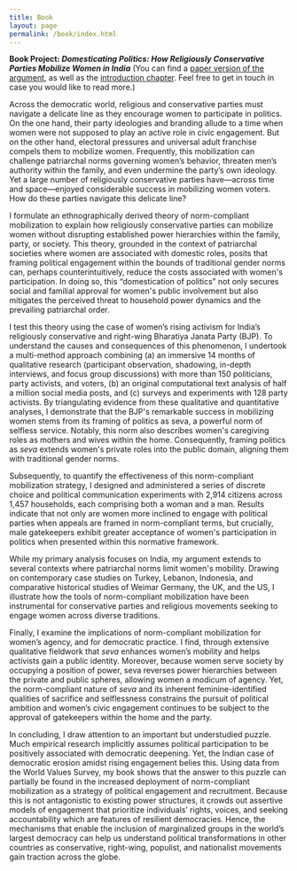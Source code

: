 ```yaml
---
title: Book
layout: page
permalink: /book/index.html
---
```


**Book Project: _Domesticating Politics: How Religiously Conservative Parties Mobilize Women in India_** (You can find a [paper version of the argument](https://www.dropbox.com/scl/fi/el1d15dowce19cyn664se/chowdhury-domesticating_politics-20231002.pdf?rlkey=erakmhoxfcp27k65kjlstmg26&dl=0), as well as the [introduction chapter](https://www.dropbox.com/scl/fi/snyzjf5swrb74xe7q1a0i/chowdhury_dissertation_20230724_ch1.pdf?rlkey=u3vc2c9ypek98te9cx4w1flds&dl=0). Feel free to get in touch in case you would like to read more.)

Across the democratic world, religious and conservative parties must navigate a delicate line as they encourage women to participate in politics. On the one hand, their party ideologies and branding allude to a time when women were not supposed to play an active role in civic engagement. But on the other hand, electoral pressures and universal adult franchise compels them to mobilize women. Frequently, this mobilization can challenge patriarchal norms governing women’s behavior, threaten men’s authority within the family, and even undermine the party’s own ideology. Yet a large number of religiously conservative parties have—across time and space—enjoyed considerable success in mobilizing women voters. How do these parties navigate this delicate line?

I formulate an ethnographically derived theory of norm-compliant mobilization to explain how religiously conservative parties can mobilize women without disrupting established power hierarchies within the family, party, or society. This theory, grounded in the context of patriarchal societies where women are associated with domestic roles, posits that framing political engagement within the bounds of traditional gender norms can, perhaps counterintuitively, reduce the costs associated with women's participation. In doing so, this “domestication of politics” not only secures social and familial approval for women's public involvement but also mitigates the perceived threat to household power dynamics and the prevailing patriarchal order.

I test this theory using the case of women’s rising activism for India’s religiously conservative and right-wing Bharatiya Janata Party (BJP). To understand the causes and consequences of this phenomenon, I undertook a multi-method approach combining (a) an immersive 14 months of qualitative research (participant observation, shadowing, in-depth interviews, and focus group discussions) with more than 150 politicians, party activists, and voters, (b) an original computational text analysis of half a million social media posts, and (c) surveys and experiments with 128 party activists. By triangulating evidence from these qualitative and quantitative analyses, I demonstrate that the BJP's remarkable success in mobilizing women stems from its framing of politics as seva, a powerful norm of selfless service. Notably, this norm also describes women's caregiving roles as mothers and wives within the home. Consequently, framing politics as _seva_ extends women's private roles into the public domain, aligning them with traditional gender norms.

Subsequently, to quantify the effectiveness of this norm-compliant mobilization strategy, I designed and administered a series of discrete choice and political communication experiments with 2,914 citizens across 1,457 households, each comprising both a woman and a man. Results indicate that not only are women more inclined to engage with political parties when appeals are framed in norm-compliant terms, but crucially, male gatekeepers exhibit greater acceptance of women's participation in politics when presented within this normative framework. 

While my primary analysis focuses on India, my argument extends to several contexts where patriarchal norms limit women's mobility. Drawing on contemporary case studies on Turkey, Lebanon, Indonesia, and comparative historical studies of Weimar Germany, the UK, and the US, I illustrate how the tools of norm-compliant mobilization have been instrumental for conservative parties and religious movements seeking to engage women across diverse traditions. 

Finally, I examine the implications of norm-compliant mobilization for women’s agency, and for democratic practice. I find, through extensive qualitative fieldwork that _seva_ enhances women’s mobility and helps activists gain a public identity. Moreover, because women serve society by occupying a position of power, seva reverses power hierarchies between the private and public spheres, allowing women a modicum of agency. Yet, the norm-compliant nature of _seva_ and its inherent feminine-identified qualities of sacrifice and selflessness constrains the pursuit of political ambition and women’s civic engagement continues to be subject to the approval of gatekeepers within the home and the party. 

In concluding, I draw attention to an important but understudied puzzle. Much empirical research implicitly assumes political participation to be positively associated with democratic deepening. Yet, the Indian case of democratic erosion amidst rising engagement belies this. Using data from the World Values Survey, my book shows that the answer to this puzzle can partially be found in the increased deployment of norm-compliant mobilization as a strategy of political engagement and recruitment. Because this is not antagonistic to existing power structures, it crowds out assertive models of engagement that prioritize individuals’ rights, voices, and seeking accountability which are features of resilient democracies. Hence, the mechanisms that enable the inclusion of marginalized groups in the world’s largest democracy can help us understand political transformations in other countries as conservative, right-wing, populist, and nationalist movements gain traction across the globe.

